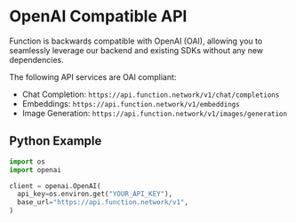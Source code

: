 # OpenAI Compatible API

Function is backwards compatible with OpenAI (OAI), allowing you to seamlessly leverage our backend and existing SDKs without any new dependencies.

The following API services are OAI compliant:

- Chat Completion: `https://api.function.network/v1/chat/completions`
- Embeddings: `https://api.function.network/v1/embeddings`
- Image Generation: `https://api.function.network/v1/images/generation`

## Python Example

```python
import os
import openai

client = openai.OpenAI(
  api_key=os.environ.get("YOUR_API_KEY"),
  base_url="https://api.function.network/v1",
)
```
